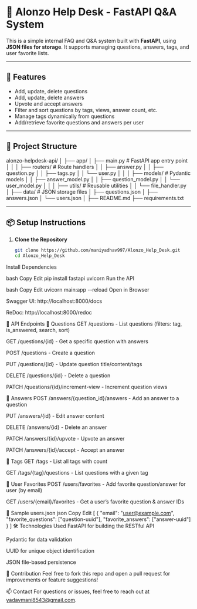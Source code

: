 # 🧠 Alonzo Help Desk - FastAPI Q&A System

This is a simple internal FAQ and Q&A system built with **FastAPI**, using **JSON files for storage**. It supports managing questions, answers, tags, and user favorite lists.

---

## 🚀 Features

- Add, update, delete questions
- Add, update, delete answers
- Upvote and accept answers
- Filter and sort questions by tags, views, answer count, etc.
- Manage tags dynamically from questions
- Add/retrieve favorite questions and answers per user

---

## 📁 Project Structure
alonzo-helpdesk-api/
│
├── app/
│   ├── main.py                      # FastAPI app entry point
│   │
│   ├── routers/                     # Route handlers
│   │   ├── answer.py
│   │   ├── question.py
│   │   ├── tags.py
│   │   └── user.py
│   │
│   ├── models/                      # Pydantic models
│   │   ├── answer_model.py
│   │   ├── question_model.py
│   │   └── user_model.py
│   │
│   ├── utils/                       # Reusable utilities
│   │   └── file_handler.py
│
├── data/                            # JSON storage files
│   ├── questions.json
│   ├── answers.json
│   └── users.json
│
├── README.md
├── requirements.txt

---

## 📦 Setup Instructions

1. **Clone the Repository**
   ```bash
   git clone https://github.com/maniyadhav997/Alonzo_Help_Desk.git
   cd Alonzo_Help_Desk
Install Dependencies

bash
Copy
Edit
pip install fastapi uvicorn
Run the API

bash
Copy
Edit
uvicorn main:app --reload
Open in Browser

Swagger UI: http://localhost:8000/docs

ReDoc: http://localhost:8000/redoc

📘 API Endpoints
🔹 Questions
GET /questions - List questions (filters: tag, is_answered, search, sort)

GET /questions/{id} - Get a specific question with answers

POST /questions - Create a question

PUT /questions/{id} - Update question title/content/tags

DELETE /questions/{id} - Delete a question

PATCH /questions/{id}/increment-view - Increment question views

🔹 Answers
POST /answers/{question_id}/answers - Add an answer to a question

PUT /answers/{id} - Edit answer content

DELETE /answers/{id} - Delete an answer

PATCH /answers/{id}/upvote - Upvote an answer

PATCH /answers/{id}/accept - Accept an answer

🔹 Tags
GET /tags - List all tags with count

GET /tags/{tag}/questions - List questions with a given tag

🔹 User Favorites
POST /users/favorites - Add favorite question/answer for user (by email)

GET /users/{email}/favorites - Get a user’s favorite question & answer IDs

📄 Sample users.json
json
Copy
Edit
[
  {
    "email": "user@example.com",
    "favorite_questions": ["question-uuid"],
    "favorite_answers": ["answer-uuid"]
  }
]
🛠 Technologies Used
FastAPI for building the RESTful API

Pydantic for data validation

UUID for unique object identification

JSON file-based persistence

🙌 Contribution
Feel free to fork this repo and open a pull request for improvements or feature suggestions!

📫 Contact
For questions or issues, feel free to reach out at yadavmani8543@gmail.com.

